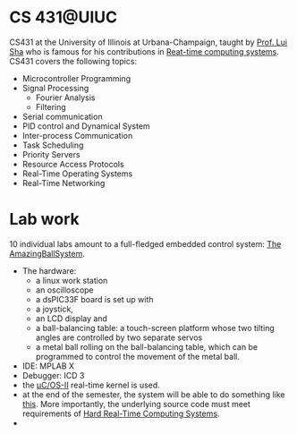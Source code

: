 # CS 431@UIUC
CS431 at the University of Illinois at Urbana-Champaign, taught by [Prof. Lui Sha](http://cs.illinois.edu/directory/profile/lrs) who is famous for his contributions in [Reat-time computing systems](https://scholar.google.com/citations?user=SlXqNooAAAAJ). CS431 covers the following topics:
* Microcontroller Programming
* Signal Processing
  * Fourier Analysis
  * Filtering
* Serial communication
* PID control and Dynamical System
* Inter-process Communication
* Task Scheduling
* Priority Servers
* Resource Access Protocols
* Real-Time Operating Systems
* Real-Time Networking

# Lab work
10 individual labs amount to a full-fledged embedded control system: [The AmazingBallSystem](https://github.com/bo-rc/AmazingBallSystem).
* The hardware: 
  * a linux work station
  * an oscilloscope
  * a dsPIC33F board is set up with 
  * a joystick, 
  * an LCD display and 
  * a ball-balancing table: a touch-screen platform whose two tilting angles are controlled by two separate servos
  * a metal ball rolling on the ball-balancing table, which can be programmed to control the movement of the metal ball.
* IDE: MPLAB X
* Debugger: ICD 3
* the [μC/OS-II](http://micrium.com/rtos/ucosii/overview/) real-time kernel is used.
* at the end of the semester, the system will be able to do something like [this](). More importantly, the underlying source code must meet requirements of [Hard Real-Time Computing Systems](http://www.amazon.com/Hard-Real-Time-Computing-Systems-Applications/dp/1461406757/ref=sr_1_1?ie=UTF8&qid=1449008254&sr=8-1&keywords=hard+realtime+computing+system).
* 
